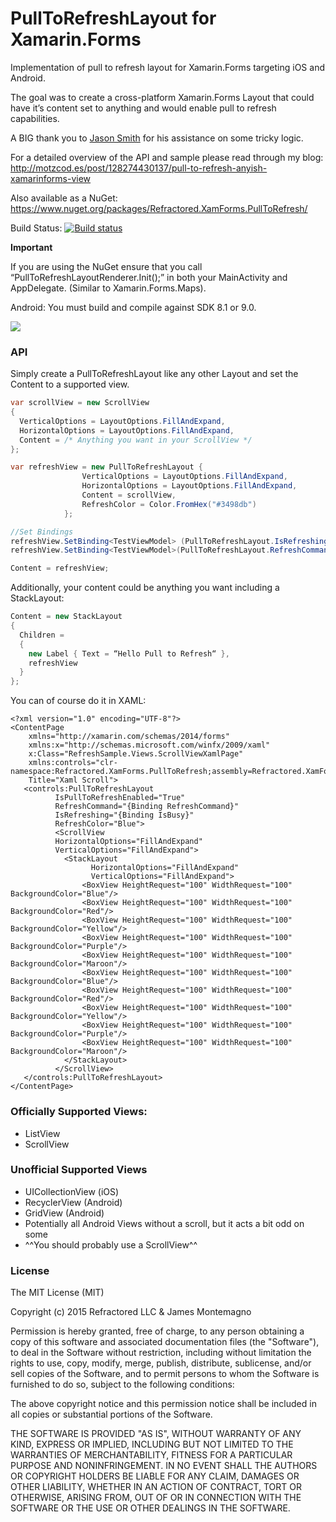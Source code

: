 PullToRefreshLayout for Xamarin.Forms
===================================

Implementation of pull to refresh layout for Xamarin.Forms targeting iOS and Android.

The goal was to create a cross-platform Xamarin.Forms Layout that could have it’s content set to anything and would enable pull to refresh capabilities. 

A BIG thank you to [Jason Smith](https://twitter.com/jassmith87) for his assistance on some tricky logic.

For a detailed overview of the API and sample please read through my blog:
http://motzcod.es/post/128274430137/pull-to-refresh-anyish-xamarinforms-view

Also available as a NuGet: https://www.nuget.org/packages/Refractored.XamForms.PullToRefresh/

Build Status: [![Build status](https://dev.azure.com/jamesmontemagno/Plugins%20for%20Xamarin/_apis/build/status/PullToRefresh)](https://dev.azure.com/jamesmontemagno/Plugins%20for%20Xamarin/_build/latest?definitionId=0)

**Important**

If you are using the NuGet ensure that you call “PullToRefreshLayoutRenderer.Init();” in both your MainActivity and AppDelegate. (Similar to Xamarin.Forms.Maps).


Android: You must build and compile against SDK 8.1 or 9.0.


![](demo.gif)

### API
Simply create a PullToRefreshLayout like any other Layout and set the Content to a supported view.


```csharp
var scrollView = new ScrollView
{
  VerticalOptions = LayoutOptions.FillAndExpand,
  HorizontalOptions = LayoutOptions.FillAndExpand,
  Content = /* Anything you want in your ScrollView */
};

var refreshView = new PullToRefreshLayout {
                VerticalOptions = LayoutOptions.FillAndExpand,
                HorizontalOptions = LayoutOptions.FillAndExpand,
                Content = scrollView,
                RefreshColor = Color.FromHex("#3498db")
            };

//Set Bindings
refreshView.SetBinding<TestViewModel> (PullToRefreshLayout.IsRefreshingProperty, vm => vm.IsBusy, BindingMode.OneWay);
refreshView.SetBinding<TestViewModel>(PullToRefreshLayout.RefreshCommandProperty, vm => vm.RefreshCommand);

Content = refreshView;
```

Additionally, your content could be anything you want including a StackLayout:

```csharp
Content = new StackLayout
{
  Children = 
  {
    new Label { Text = “Hello Pull to Refresh“ },
    refreshView
  }
};
```

You can of course do it in XAML:
```
<?xml version="1.0" encoding="UTF-8"?>
<ContentPage 
    xmlns="http://xamarin.com/schemas/2014/forms" 
    xmlns:x="http://schemas.microsoft.com/winfx/2009/xaml" 
    x:Class="RefreshSample.Views.ScrollViewXamlPage"
    xmlns:controls="clr-namespace:Refractored.XamForms.PullToRefresh;assembly=Refractored.XamForms.PullToRefresh"
    Title="Xaml Scroll">
   <controls:PullToRefreshLayout
          IsPullToRefreshEnabled="True"
          RefreshCommand="{Binding RefreshCommand}"
          IsRefreshing="{Binding IsBusy}"
          RefreshColor="Blue"> 
          <ScrollView
          HorizontalOptions="FillAndExpand"
          VerticalOptions="FillAndExpand">
            <StackLayout
                  HorizontalOptions="FillAndExpand"
                  VerticalOptions="FillAndExpand">
                <BoxView HeightRequest="100" WidthRequest="100" BackgroundColor="Blue"/>
                <BoxView HeightRequest="100" WidthRequest="100" BackgroundColor="Red"/>
                <BoxView HeightRequest="100" WidthRequest="100" BackgroundColor="Yellow"/>
                <BoxView HeightRequest="100" WidthRequest="100" BackgroundColor="Purple"/>
                <BoxView HeightRequest="100" WidthRequest="100" BackgroundColor="Maroon"/>
                <BoxView HeightRequest="100" WidthRequest="100" BackgroundColor="Blue"/>
                <BoxView HeightRequest="100" WidthRequest="100" BackgroundColor="Red"/>
                <BoxView HeightRequest="100" WidthRequest="100" BackgroundColor="Yellow"/>
                <BoxView HeightRequest="100" WidthRequest="100" BackgroundColor="Purple"/>
                <BoxView HeightRequest="100" WidthRequest="100" BackgroundColor="Maroon"/>
            </StackLayout>
          </ScrollView>
   </controls:PullToRefreshLayout>
</ContentPage>

```

### Officially Supported Views:
* ListView
* ScrollView

### Unofficial Supported Views
* UICollectionView (iOS)
* RecyclerView (Android)
* GridView (Android)
* Potentially all Android Views without a scroll, but it acts a bit odd on some
* ^^You should probably use a ScrollView^^

### License
The MIT License (MIT)

Copyright (c) 2015 Refractored LLC & James Montemagno

Permission is hereby granted, free of charge, to any person obtaining a copy of this software and associated documentation files (the "Software"), to deal in the Software without restriction, including without limitation the rights to use, copy, modify, merge, publish, distribute, sublicense, and/or sell copies of the Software, and to permit persons to whom the Software is furnished to do so, subject to the following conditions:

The above copyright notice and this permission notice shall be included in all copies or substantial portions of the Software.

THE SOFTWARE IS PROVIDED "AS IS", WITHOUT WARRANTY OF ANY KIND, EXPRESS OR IMPLIED, INCLUDING BUT NOT LIMITED TO THE WARRANTIES OF MERCHANTABILITY, FITNESS FOR A PARTICULAR PURPOSE AND NONINFRINGEMENT. IN NO EVENT SHALL THE AUTHORS OR COPYRIGHT HOLDERS BE LIABLE FOR ANY CLAIM, DAMAGES OR OTHER LIABILITY, WHETHER IN AN ACTION OF CONTRACT, TORT OR OTHERWISE, ARISING FROM, OUT OF OR IN CONNECTION WITH THE SOFTWARE OR THE USE OR OTHER DEALINGS IN THE SOFTWARE.



